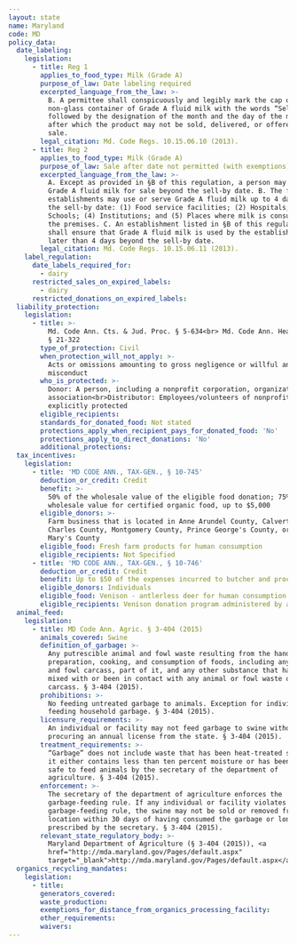 ```yaml
---
layout: state
name: Maryland
code: MD
policy_data:
  date_labeling:
    legislation:
      - title: Reg 1
        applies_to_food_type: Milk (Grade A)
        purpose_of_law: Date labeling required
        excerpted_language_from_the_law: >-
          B. A permittee shall conspicuously and legibly mark the cap or
          non-glass container of Grade A fluid milk with the words “Sell by”,
          followed by the designation of the month and the day of the month
          after which the product may not be sold, delivered, or offered for
          sale.
        legal_citation: Md. Code Regs. 10.15.06.10 (2013).
      - title: Reg 2
        applies_to_food_type: Milk (Grade A)
        purpose_of_law: Sale after date not permitted (with exemptions)
        excerpted_language_from_the_law: >-
          A. Except as provided in §B of this regulation, a person may not offer
          Grade A fluid milk for sale beyond the sell-by date. B. The following
          establishments may use or serve Grade A fluid milk up to 4 days beyond
          the sell-by date: (1) Food service facilities; (2) Hospitals; (3)
          Schools; (4) Institutions; and (5) Places where milk is consumed on
          the premises. C. An establishment listed in §B of this regulation
          shall ensure that Grade A fluid milk is used by the establishment not
          later than 4 days beyond the sell-by date.
        legal_citation: Md. Code Regs. 10.15.06.11 (2013).
    label_regulation:
      date_labels_required_for:
        - dairy
      restricted_sales_on_expired_labels:
        - dairy
      restricted_donations_on_expired_labels:
  liability_protection:
    legislation:
      - title: >-
          Md. Code Ann. Cts. & Jud. Proc. § 5-634<br> Md. Code Ann. Health—Gen.
          § 21-322
        type_of_protection: Civil
        when_protection_will_not_apply: >-
          Acts or omissions amounting to gross negligence or willful and wanton
          misconduct
        who_is_protected: >-
          Donor: A person, including a nonprofit corporation, organization, or
          association<br>Distributor: Employees/volunteers of nonprofit are
          explicitly protected
        eligible_recipients:
        standards_for_donated_food: Not stated
        protections_apply_when_recipient_pays_for_donated_food: 'No'
        protections_apply_to_direct_donations: 'No'
        additional_protections:
  tax_incentives:
    legislation:
      - title: 'MD CODE ANN., TAX-GEN., § 10-745'
        deduction_or_credit: Credit
        benefit: >-
          50% of the wholesale value of the eligible food donation; 75% of the
          wholesale value for certified organic food, up to $5,000
        eligible_donors: >-
          Farm business that is located in Anne Arundel County, Calvert County,
          Charles County, Montgomery County, Prince George's County, or St.
          Mary's County
        eligible_food: Fresh farm products for human consumption
        eligible_recipients: Not Specified
      - title: 'MD CODE ANN., TAX-GEN., § 10-746'
        deduction_or_credit: Credit
        benefit: Up to $50 of the expenses incurred to butcher and process venison
        eligible_donors: Individuals
        eligible_food: Venison - antlerless deer for human consumption
        eligible_recipients: Venison donation program administered by a 501(c)(3) nonprofit
  animal_feed:
    legislation:
      - title: MD Code Ann. Agric. § 3-404 (2015)
        animals_covered: Swine
        definition_of_garbage: >-
          Any putrescible animal and fowl waste resulting from the handling,
          preparation, cooking, and consumption of foods, including any animal
          and fowl carcass, part of it, and any other substance that has been
          mixed with or been in contact with any animal or fowl waste or
          carcass. § 3-404 (2015).
        prohibitions: >-
          No feeding untreated garbage to animals. Exception for individuals
          feeding household garbage. § 3-404 (2015).
        licensure_requirements: >-
          An individual or facility may not feed garbage to swine without
          procuring an annual license from the state. § 3-404 (2015).
        treatment_requirements: >-
          “Garbage” does not include waste that has been heat-treated such that
          it either contains less than ten percent moisture or has been deemed
          safe to feed animals by the secretary of the department of
          agriculture. § 3-404 (2015).
        enforcement: >-
          The secretary of the department of agriculture enforces the
          garbage-feeding rule. If any individual or facility violates the
          garbage-feeding rule, the swine may not be sold or removed from its
          location within 30 days of having consumed the garbage or longer if
          prescribed by the secretary. § 3-404 (2015).
        relevant_state_regulatory_body: >-
          Maryland Department of Agriculture (§ 3-404 (2015)), <a
          href="http://mda.maryland.gov/Pages/default.aspx"
          target="_blank">http://mda.maryland.gov/Pages/default.aspx</a>.
  organics_recycling_mandates:
    legislation:
      - title:
        generators_covered:
        waste_production:
        exemptions_for_distance_from_organics_processing_facility:
        other_requirements:
        waivers:
---
```


